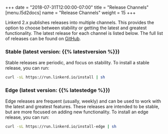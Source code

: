 +++
date = "2018-07-31T12:00:00-07:00"
title = "Release Channels"
[menu.l5d2docs]
  name = "Release Channels"
  weight = 15
+++

Linkerd 2.x publishes releases into multiple channels. This provides the option to
choose between stability or getting the latest and greatest functionality. The
latest release for each channel is listed below. The full list of releases can
be found on [GitHub](https://github.com/linkerd/linkerd2/releases).

### Stable (latest version: {{% latestversion %}})

Stable releases are periodic, and focus on stability. To install a stable
release, you can run:

```bash
curl -sL https://run.linkerd.io/install | sh
```

### Edge (latest version: {{% latestedge %}})

Edge releases are frequent (usually, weekly) and can be used to work with the
latest and greatest features. These releases are intended to be stable, but are
more focused on adding new functionality. To install an edge release, you can
run:

```bash
curl -sL https://run.linkerd.io/install-edge | sh
```
